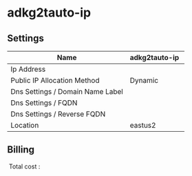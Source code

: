 # adkg2tauto-ip 

## Settings


| Name | adkg2tauto-ip  |
| --- | --- |
| Ip Address |   |
| Public IP Allocation Method | Dynamic  |
| Dns Settings / Domain Name Label |   |
| Dns Settings / FQDN |   |
| Dns Settings / Reverse FQDN |   |
| Location | eastus2  |

## Billing
 Total cost : 
